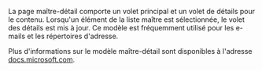 ﻿La page maître-détail comporte un volet principal et un volet de détails pour le contenu. Lorsqu'un élément de la liste maître est sélectionnée, le volet des détails est mis à jour. Ce modèle est fréquemment utilisé pour les e-mails et les répertoires d'adresse.

Plus d'informations sur le modèle maître-détail sont disponibles à l'adresse [docs.microsoft.com](https://docs.microsoft.com/windows/uwp/controls-and-patterns/master-details).

